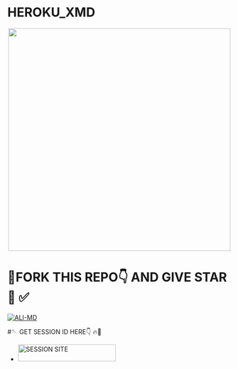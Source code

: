 # HEROKU_XMD


<p align="center"><img src="https://files.catbox.moe/aax81i.jpg" width="500"height="500" />

# 💫FORK THIS REPO👇 AND GIVE STAR 🌟 ✅

<a href="https://github.com/Qartde/HEROKU_XMD/fork"><img title="ALI-MD" src="https://img.shields.io/badge/FORK-HEROKU%20XMD-BOTh?color=indigo&style=for-the-badge&logo=stackshare"></a>

#🪡 GET SESSION ID HERE👇 🔥🐛

- <a href="https://rahzayn-11.onrender.com"><img title="SESSION SITE" src="https://img.shields.io/badge/SESSION SITE-h?color=pink&style=for-the-badge&logo=msi" width="220" height="38.45"/></a></p>
